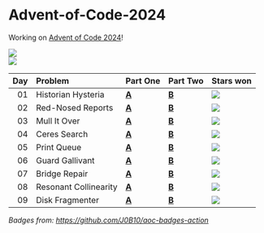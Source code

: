 # Advent-of-Code-2024

Working on [Advent of Code 2024](https://adventofcode.com/2024/)!

![](https://img.shields.io/badge/days%20completed-9-red)  
![](https://img.shields.io/badge/stars%20⭐-18-yellow)

| Day | Problem               | Part One              | Part Two             | Stars won                                            |
|----:|:----------------------|:----------------------|:---------------------|:------------------------------------------------------|
|  01 | Historian Hysteria    | [**A**](01/day1.sh)   | [**B**](01/day1.sh)  | ![](https://img.shields.io/badge/stars%20⭐-2-yellow) |
|  02 | Red-Nosed Reports     | [**A**](02/day2.sh)   | [**B**](02/day2.py)  | ![](https://img.shields.io/badge/stars%20⭐-2-yellow) |
|  03 | Mull It Over          | [**A**](03/day3.sh)   | [**B**](03/day3.sh)  | ![](https://img.shields.io/badge/stars%20⭐-2-yellow) |
|  04 | Ceres Search          | [**A**](04/day4.sh)   | [**B**](04/day4.py)  | ![](https://img.shields.io/badge/stars%20⭐-2-yellow) |
|  05 | Print Queue           | [**A**](05/day5.sh)   | [**B**](05/day5.py)  | ![](https://img.shields.io/badge/stars%20⭐-2-yellow) |
|  06 | Guard Gallivant       | [**A**](06/day6.sh)   | [**B**](06/day6b.sh) | ![](https://img.shields.io/badge/stars%20⭐-2-yellow) |
|  07 | Bridge Repair         | [**A**](07/day7.sh)   | [**B**](07/day7b.py) | ![](https://img.shields.io/badge/stars%20⭐-2-yellow) |
|  08 | Resonant Collinearity | [**A**](08/day8.sh)   | [**B**](08/day8b.sh) | ![](https://img.shields.io/badge/stars%20⭐-2-yellow) |
|  09 | Disk Fragmenter       | [**A**](09/day9.py)   | [**B**](09/day9b.py) | ![](https://img.shields.io/badge/stars%20⭐-2-yellow) |

*Badges from: https://github.com/J0B10/aoc-badges-action*
